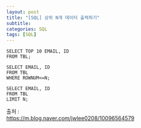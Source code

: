 ```yaml
---
layout: post
title: "[SQL] 상위 N개 데이터 출력하기"
subtitle: 
categories: SQL
tags: [SQL]
--- 
```


```SQLServer
SELECT TOP 10 EMAIL, ID
FROM TBL; 
```


```MSSQL
SELECT EMAIL, ID
FROM TBL
WHERE ROWNUM<=N;
```


```MySQL
SELECT EMAIL, ID
FROM TBL
LIMIT N;
```


출처 :  
<https://m.blog.naver.com/jwlee0208/10096564579>
